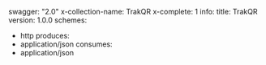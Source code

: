 swagger: "2.0"
x-collection-name: TrakQR
x-complete: 1
info:
  title: TrakQR
  version: 1.0.0
schemes:
- http
produces:
- application/json
consumes:
- application/json